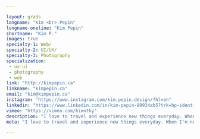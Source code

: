 ```yaml
---

layout: grads
longname: "Kim <br> Pepin"
longname-oneline: "Kim Pepin"
shortname: "Kim P."
images: true
specialty-1: Web/
specialty-2: UI/UX/
specialty-3: Photography
specialization:
 - ux-ui
 - photography
 - web
link: "http://kimpepin.ca"
linkname: "kimpepin.ca"
email: "kim@kimpepin.ca"
instagram: "https://www.instagram.com/kim.pepin.design/?hl=en"
linkedin: "https://www.linkedin.com/in/kim-pepin-98934ab5?trk=hp-identity-photo"
vimeo: "https://vimeo.com/kimothy"
description: "I love to travel and experience new things everyday. When I'm not designing you'll see me eating candy, nutella and popcorn."
meta: "I love to travel and experience new things everyday. When I'm not designing you'll see me eating candy, nutella and popcorn."

---
```

